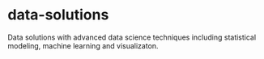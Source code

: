 # data-solutions
Data solutions with advanced data science techniques including statistical modeling, machine learning and visualizaton.
